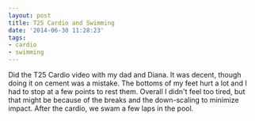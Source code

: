 ```yaml
---
layout: post
title: T25 Cardio and Swimming
date: '2014-06-30 11:28:23'
tags:
- cardio
- swimming
---
```


Did the T25 Cardio video with my dad and Diana. It was decent, though doing it on cement was a mistake. The bottoms of my feet hurt a lot and I had to stop at a few points to rest them. Overall I didn't feel too tired, but that might be because of the breaks and the down-scaling to minimize impact. After the cardio, we swam a few laps in the pool.

